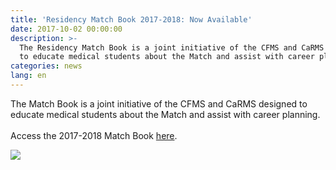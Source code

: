 ```yaml
---
title: 'Residency Match Book 2017-2018: Now Available'
date: 2017-10-02 00:00:00
description: >-
  The Residency Match Book is a joint initiative of the CFMS and CaRMS designed
  to educate medical students about the Match and assist with career planning.
categories: news
lang: en
---
```



The Match Book is a joint initiative of the CFMS and CaRMS designed to educate medical students about the Match and assist with career planning.<br><br>Access the 2017-2018 Match Book [here](https://www.cfms.org/what-we-do/education/cfms-matchbook.html).

![](/uploads/versions/match-book-cover---x----1283-1661x---.png)